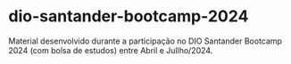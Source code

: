 # dio-santander-bootcamp-2024
Material desenvolvido durante a participação no DIO Santander Bootcamp 2024 (com bolsa de estudos) entre Abril e Jullho/2024.
